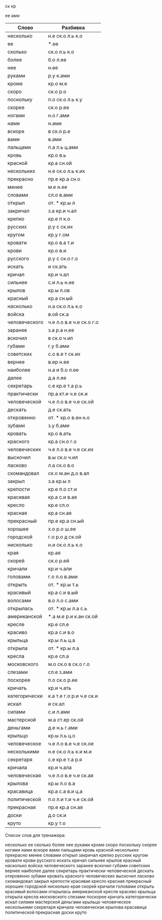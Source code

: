 
ск
кр

ее
ами

| Слово | Разбивка |
| --- | --- |
| несколько | н.е ск.о л.ь к.о | 
| ее |  \*.ее | 
| сколько | ск.о л.ь к.о | 
| более | б.о л.ее | 
| нее | н.ее | 
| руками | р.у к.ами | 
| кроме | кр.о м.е | 
| скоро | ск.о р.о | 
| поскольку | п.о ск.о л.ь к.у | 
| скорее | ск.о р.ее | 
| ногами | н.о г.ами | 
| нами | н.ами | 
| вскоре | в ск.о р.е | 
| вами | в.ами | 
| пальцами | п.а л.ь ц.ами | 
| кровь | кр.о в.ь | 
| красной | кр.а сн.ой | 
| нескольких | н.е ск.о л.ь к.их | 
| прекрасно | пр.е кр.а сн.о | 
| менее | м.е н.ее | 
| словами | сл.о в.ами | 
| открыл | от. \* кр.ы л | 
| закричал | з.а кр.и ч.ал | 
| крепко | кр.е п к.о | 
| русских | р.у с ск.их | 
| кругом | кр.у г.ом | 
| кровати | кр.о в.а т.и | 
| крови | кр.о в.и | 
| русского | р.у с ск.о г.о | 
| искать | и ск.ать | 
| кричал | кр.и ч.ал | 
| сильнее | с.и л.ь н.ее | 
| крылов | кр.ы л.ов | 
| красный | кр.а сн.ый | 
| насколько | н.а ск.о л.ь к.о | 
| войска | в.ой ск.а | 
| человеческого | ч.е л.о в.е ч.е ск.о г.о | 
| заранее | з.а р.а н.ее | 
| вскочил | в ск.о ч.ил | 
| губами | г.у б.ами | 
| советских | с.о в.е т ск.их | 
| вернее | в.ер н.ее | 
| наиболее | н.а и б.о л.ее | 
| далее | д.а л.ее | 
| секретарь | с.е кр.е т.а р.ь | 
| практически | пр.а кт.и ч.е ск.и | 
| человеческой | ч.е л.о в.е ч.е ск.ой | 
| дескать | д.е ск.ать | 
| откровенно | от. \* кр.о в.ен н.о | 
| зубами | з.у б.ами | 
| кровать | кр.о в.ать | 
| красного | кр.а сн.о г.о | 
| человеческих | ч.е л.о в.е ч.е ск.их | 
| выскочил | в.ы ск.о ч.ил | 
| ласково | л.а ск.о в.о | 
| скомандовал | ск.о м.ан д.о в.ал | 
| закрыл | з.а кр.ы л | 
| крепости | кр.е п.о ст.и | 
| красивая | кр.а с.и в.ая | 
| кресло | кр.е сл.о | 
| красная | кр.а сн.ая | 
| прекрасный | пр.е кр.а сн.ый | 
| хорошее | х.о р.о ш.ее | 
| городской | г.о р.о д ск.ой | 
| нисколько | н.и ск.о л.ь к.о | 
| края | кр.ая | 
| скорей | ск.о р.ей | 
| кричали | кр.и ч.али | 
| головами | г.о л.о в.ами | 
| открыть | от. \* кр.ы т.ь | 
| красивый | кр.а с.и в.ый | 
| волосами | в.о л.о с.ами | 
| открылась | от. \* кр.ы л.а с.ь | 
| американской |  \*.а м.е р.и к.ан ск.ой | 
| кресле | кр.е сл.е | 
| красиво | кр.а с.и в.о | 
| крыльца | кр.ы л.ь ц.а | 
| открыла | от. \* кр.ы л.а | 
| кресла | кр.е сл.а | 
| московского | м.о ск.о в ск.о г.о | 
| слезами | сл.е з.ами | 
| поскорее | п.о ск.о р.ее | 
| кричать | кр.и ч.ать | 
| категорически | к.а т.е г.о р.и ч.е ск.и | 
| искал | и ск.ал | 
| силами | с.и л.ами | 
| мастерской | м.а ст.ер ск.ой | 
| деньгами | д.е н.ь г.ами | 
| крыльцо | кр.ы л.ь ц.о | 
| человеческое | ч.е л.о в.е ч.е ск.ое | 
| несколькими | н.е ск.о л.ь к.и м.и | 
| секретаря | с.е кр.е т.а р.я | 
| кричала | кр.и ч.ала | 
| человеческая | ч.е л.о в.е ч.е ск.ая | 
| крылова | кр.ы л.о в.а | 
| красавица | кр.а с.а в.и ц.а | 
| политической | п.о л.и т.и ч.е ск.ой | 
| прекрасная | пр.е кр.а сн.ая | 
| доски | д.о ск.и | 
| круто | кр.у т.о | 

Список слов для тренажера:

несколько ее сколько более нее руками кроме скоро поскольку скорее ногами нами вскоре вами пальцами кровь красной нескольких прекрасно менее словами открыл закричал крепко русских кругом кровати крови русского искать кричал сильнее крылов красный насколько войска человеческого заранее вскочил губами советских вернее наиболее далее секретарь практически человеческой дескать откровенно зубами кровать красного человеческих выскочил ласково скомандовал закрыл крепости красивая кресло красная прекрасный хорошее городской нисколько края скорей кричали головами открыть красивый волосами открылась американской кресле красиво крыльца открыла кресла московского слезами поскорее кричать категорически искал силами мастерской деньгами крыльцо человеческое несколькими секретаря кричала человеческая крылова красавица политической прекрасная доски круто
